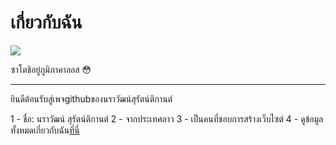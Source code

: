 # เกี่ยวกับฉัน

![](https://wallpaper.dog/large/17174768.jpg)

ซาโตชิอยู่ภูมิภาคาลอส :flushed:

----------------------------------------


ยินดีต้อนรับสู่เพจgithubของนราวัฒน์สุรัตน์ติกานต์

1 - ชื่อ: นราวัฒน์ สุรัตน์ติกานต์
2 - จากประเทศลาว
3 - เป็นคนที่ชอบการสร้างเว็บไซต์
4 - ดูข้อมูลทั้งหมดเกี่ยวกับฉัน[ที่นี่](https://narawat.tk)
